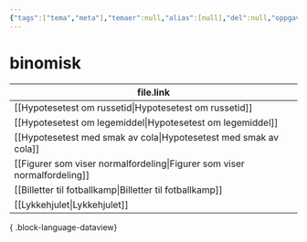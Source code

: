```yaml
---
{"tags":["tema","meta"],"temaer":null,"alias":[null],"del":null,"oppgave":null,"fag":null,"eksamen":null,"dg-publish":true,"title":"binomisk","date":"2023-06-01","modified":"2023-06-01","permalink":"/temaer/binomisk/","dgPassFrontmatter":true}
---
```



# binomisk
| file.link                                                                   |
| --------------------------------------------------------------------------- |
| [[Hypotesetest om russetid\|Hypotesetest om russetid]]                   |
| [[Hypotesetest om legemiddel\|Hypotesetest om legemiddel]]               |
| [[Hypotesetest med smak av cola\|Hypotesetest med smak av cola]]         |
| [[Figurer som viser normalfordeling\|Figurer som viser normalfordeling]] |
| [[Billetter til fotballkamp\|Billetter til fotballkamp]]                 |
| [[Lykkehjulet\|Lykkehjulet]]                                             |

{ .block-language-dataview}
